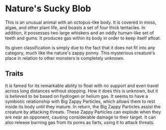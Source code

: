 # Nature's Sucky Blob

This is an unusual animal with an octopus-like body. It is covered in moss, algae, and other plant life, and boasts a set of four thick tentacles.
In addition, it possesses two large whiskers and an oddly human-like set of teeth and gums. It produces gas within its body in order to keep itself afloat.

Its given classification is simply due to the fact that it does not fit into any category, much like the nature's zappy ponny. This mysterious creature's
place in relation to other monsters is completely unknown.

## Traits

It is famed for its remarkable ability to float with no support and even travel across long distances without stopping. How it does this is unknown,
but it is believed to be based on hydrogen or helium gas. It seems to have a symbiotic relationship with Big Zappy Particles, which allows them to rest
inside its body until they mature. In return, the Big Zappy Particles assist the creature by attacking threats. These Zappy Particles can explode when
they are near an opponent, causing considerable damage to their target. It can also release burning gas from its pores as farts, using it to attack threats.
